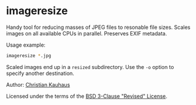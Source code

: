 imageresize
===========

Handy tool for reducing masses of JPEG files to resonable file sizes. Scales
images on all available CPUs in parallel. Preserves EXIF metadata.

Usage example:
```sh
imageresize *.jpg
```

Scaled images end up in a `resized` subdirectory. Use the `-o` option to specify
another destination.

Author: [Christian Kauhaus](christian@kauhaus.de)

Licensed under the terms of the
[BSD 3-Clause "Revised" License](https://opensource.org/licenses/BSD-3-Clause).
